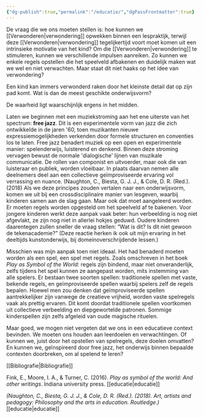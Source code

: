 ```yaml
---
{"dg-publish":true,"permalink":"/educatie/","dgPassFrontmatter":true}
---
```


De vraag die we ons moeten stellen is: hoe kunnen we [[Verwonderen\|verwondering]] opwekken binnen een lespraktijk, terwijl deze [[Verwonderen\|verwondering]] tegelijkertijd voort moet komen uit een intrinsieke motivatie van het kind? Om die [[Verwonderen\|verwondering]] te stimuleren, kunnen we verschillende impulsen aanreiken. Zo kunnen we enkele regels opstellen die het speelveld afbakenen en duidelijk maken wat we wel en niet verwachten. Maar staat dit niet haaks op het idee van verwondering?

Een kind kan immers verwonderd raken door het kleinste detail dat op zijn pad komt. Wat is dan de meest geschikte onderwijsvorm?

De waarheid ligt waarschijnlijk ergens in het midden.

Laten we beginnen met een muziekstroming aan het ene uiterste van het spectrum: **free jazz**. Dit is een experimentele vorm van jazz die zich ontwikkelde in de jaren '60, toen muzikanten nieuwe expressiemogelijkheden verkenden door formele structuren en conventies los te laten. Free jazz benadert muziek op een open en experimentele manier: spelenderwijs, luisterend en denkend. Binnen deze stroming vervagen bewust de normale 'dialogische' lijnen van muzikale communicatie. De rollen van componist en uitvoerder, maar ook die van luisteraar en publiek, worden vloeibaar. In plaats daarvan nemen alle deelnemers deel aan een collectieve geïmproviseerde ervaring vol verrassing en nuance.  (Naughton, C., Biesta, G. J. J., & Cole, D. R. (Red.). (2018)
Als we deze principes zouden vertalen naar een onderwijsvorm, komen we uit bij een crossdisciplinaire manier van lesgeven, waarbij kinderen samen aan de slag gaan. Maar ook dat moet aangeleerd worden. Er moeten regels worden opgesteld om het speelveld af te bakenen. Voor jongere kinderen werkt deze aanpak vaak beter: hun verbeelding is nog niet afgevlakt, ze zijn nog niet in allerlei hokjes geduwd. Oudere kinderen daarentegen zullen sneller de vraag stellen: “Wat is dit? Is dit niet gewoon de tekenacademie?” (Deze reactie herken ik ook uit mijn ervaring in het deeltijds kunstonderwijs, bij domeinoverschrijdende lessen.)

Misschien was mijn aanpak toen niet ideaal. Het had benaderd moeten worden als een spel, een spel met regels. Zoals omschreven in het boek _Play as Symbol of the World_: regels zijn bindend, maar niet onveranderlijk, zelfs tijdens het spel kunnen ze aangepast worden, mits instemming van alle spelers. Er bestaan twee soorten spellen: traditionele spellen met vaste, bekende regels, en geïmproviseerde spellen waarbij spelers zelf de regels bepalen. Hoewel men zou denken dat geïmproviseerde spellen aantrekkelijker zijn vanwege de creatieve vrijheid, worden vaste spelregels vaak als prettig ervaren. Dit komt doordat traditionele spellen voortkomen uit collectieve verbeelding en diepgewortelde patronen. Sommige kinderspellen zijn zelfs afgeleid van oude magische rituelen.

Maar goed, we mogen niet vergeten dat we ons in een educatieve context bevinden. We moeten ons houden aan leerdoelen en verwachtingen. Of kunnen we, juist door het opstellen van spelregels, deze doelen omvatten? En kunnen we, geïnspireerd door free jazz, het onderwijs binnen bepaalde contexten doorbreken, om al spelend te leren?

[[Bibliografie\|Bibliografie]]

Fink, E., Moore, I. A., & Turner, C. (2016). _Play as symbol of the world: And other writings_. Indiana university press. [[educatie\|educatie]]

_(Naughton, C., Biesta, G. J. J., & Cole, D. R. (Red.). (2018). _Art, artists and pedagogy: Philosophy and the arts in education_. Routledge.)_[[educatie\|educatie]]

